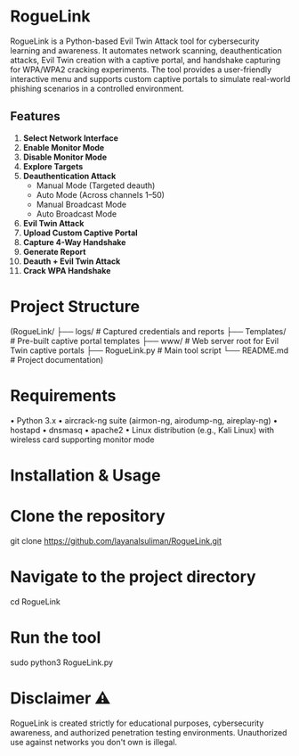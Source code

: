 
# RogueLink
RogueLink is a Python-based Evil Twin Attack tool for cybersecurity learning and awareness.
It automates network scanning, deauthentication attacks, Evil Twin creation with a captive portal, and handshake capturing for WPA/WPA2 cracking experiments.
The tool provides a user-friendly interactive menu and supports custom captive portals to simulate real-world phishing scenarios in a controlled environment.
## Features

1. **Select Network Interface**  
2. **Enable Monitor Mode**  
3. **Disable Monitor Mode**  
4. **Explore Targets**  
5. **Deauthentication Attack**  
   - Manual Mode (Targeted deauth)  
   - Auto Mode (Across channels 1–50)  
   - Manual Broadcast Mode  
   - Auto Broadcast Mode  
6. **Evil Twin Attack**  
7. **Upload Custom Captive Portal**  
8. **Capture 4-Way Handshake**  
9. **Generate Report**  
10. **Deauth + Evil Twin Attack**  
11. **Crack WPA Handshake**


# Project Structure 

(RogueLink/ ├── logs/ # Captured credentials and reports ├── Templates/ # Pre-built captive portal templates ├── www/ # Web server root for Evil Twin captive portals ├── RogueLink.py # Main tool script └── README.md # Project documentation)

# Requirements

•	Python 3.x 
•	aircrack-ng suite (airmon-ng, airodump-ng, aireplay-ng)
•	hostapd
•	dnsmasq
•	apache2
•	Linux distribution (e.g., Kali Linux) with wireless card supporting monitor mode

# Installation & Usage

# Clone the repository
git clone https://github.com/layanalsuliman/RogueLink.git

# Navigate to the project directory
cd RogueLink

# Run the tool
sudo python3 RogueLink.py

# Disclaimer ⚠️
RogueLink is created strictly for educational purposes, cybersecurity awareness, and authorized penetration testing environments.
Unauthorized use against networks you don't own is illegal.






